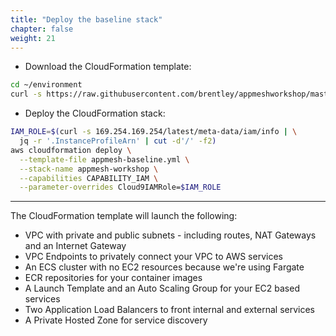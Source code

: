 ```yaml
---
title: "Deploy the baseline stack"
chapter: false
weight: 21
---
```


* Download the CloudFormation template:

```bash
cd ~/environment
curl -s https://raw.githubusercontent.com/brentley/appmeshworkshop/master/templates/appmesh-baseline.yml -o appmesh-baseline.yml
```

* Deploy the CloudFormation stack:

```bash
IAM_ROLE=$(curl -s 169.254.169.254/latest/meta-data/iam/info | \
  jq -r '.InstanceProfileArn' | cut -d'/' -f2)
aws cloudformation deploy \
  --template-file appmesh-baseline.yml \
  --stack-name appmesh-workshop \
  --capabilities CAPABILITY_IAM \
  --parameter-overrides Cloud9IAMRole=$IAM_ROLE
```

___

The CloudFormation template will launch the following:

  - VPC with private and public subnets - including routes, NAT Gateways and an Internet Gateway
  - VPC Endpoints to privately connect your VPC to AWS services
  - An ECS cluster with no EC2 resources because we're using Fargate
  - ECR repositories for your container images
  - A Launch Template and an Auto Scaling Group for your EC2 based services
  - Two Application Load Balancers to front internal and external services
  - A Private Hosted Zone for service discovery
